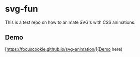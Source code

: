 # svg-fun
This is a test repo on how to animate SVG's with CSS animations.

## Demo
[https://focuscookie.github.io/svg-animation/](Demo here)

